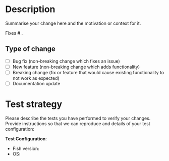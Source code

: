 # Description

Summarise your change here and the motivation or context for it.

Fixes # .

## Type of change

- [ ] Bug fix (non-breaking change which fixes an issue)
- [ ] New feature (non-breaking change which adds functionality)
- [ ] Breaking change (fix or feature that would cause existing functionality to not work as expected)
- [ ] Documentation update

# Test strategy

Please describe the tests you have performed to verify your changes. Provide instructions so that we can reproduce and details of your test configuration:

**Test Configuration**:
* Fish version:
* OS:

